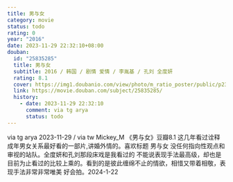 ```yaml
---
title: 男与女
category: movie
status: todo
rating: 0
year: "2016"
date: 2023-11-29 22:32:10+08:00
douban:
  id: "25835285"
  title: 男与女
  subtitle: 2016 / 韩国 / 剧情 爱情 / 李胤基 / 孔刘 全度妍
  rating: 8.1
  cover: https://img1.doubanio.com/view/photo/m_ratio_poster/public/p2308184818.jpg
  link: https://movie.douban.com/subject/25835285/
  history:
    - date: 2023-11-29 22:32:10
      comment: via tg arya
      status: todo
---
```


via tg arya 2023-11-29 / via tw Mickey_M 《男与女》豆瓣8.1 这几年看过诠释成年男女关系最好看的一部片,讲婚外情的。喜欢标题 男与女 没任何指向性观点和审视的站队。全度妍和孔刘那段床戏是我看过的 不能说表现手法最高级，却也是目前为止看过的比较上乘的。看到的是彼此缠绵不止的情欲，相惜又带着相敬，表现手法非常非常唯美 好会拍。2024-1-22
